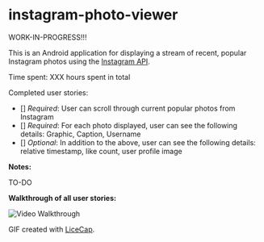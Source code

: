 # instagram-photo-viewer

WORK-IN-PROGRESS!!!

This is an Android application for displaying a stream of recent, popular Instagram photos using the [Instagram API](http://www.rottentomatoes.com/).

Time spent: XXX hours spent in total

Completed user stories:

 * [] *Required*: User can scroll through current popular photos from Instagram
 * [] *Required*: For each photo displayed, user can see the following details: Graphic, Caption, Username
 * [] *Optional*: In addition to the above, user can see the following details: relative timestamp, like count, user profile image

**Notes:**

TO-DO

**Walkthrough of all user stories:**

![Video Walkthrough](images/todo.png)

GIF created with [LiceCap](http://www.cockos.com/licecap/).
